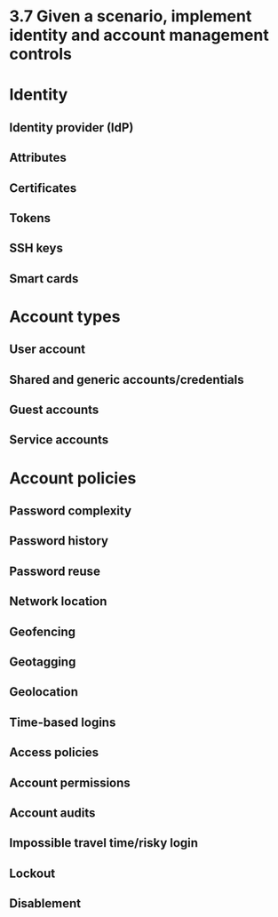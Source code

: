 # 3.7 Given a scenario, implement identity and account management controls

# Identity

## Identity provider (IdP)

## Attributes

## Certificates

## Tokens

## SSH keys

## Smart cards

# Account types

## User account

## Shared and generic accounts/credentials

## Guest accounts

## Service accounts

# Account policies

## Password complexity

## Password history

## Password reuse

## Network location

## Geofencing

## Geotagging

## Geolocation

## Time-based logins

## Access policies

## Account permissions

## Account audits

## Impossible travel time/risky login

## Lockout

## Disablement